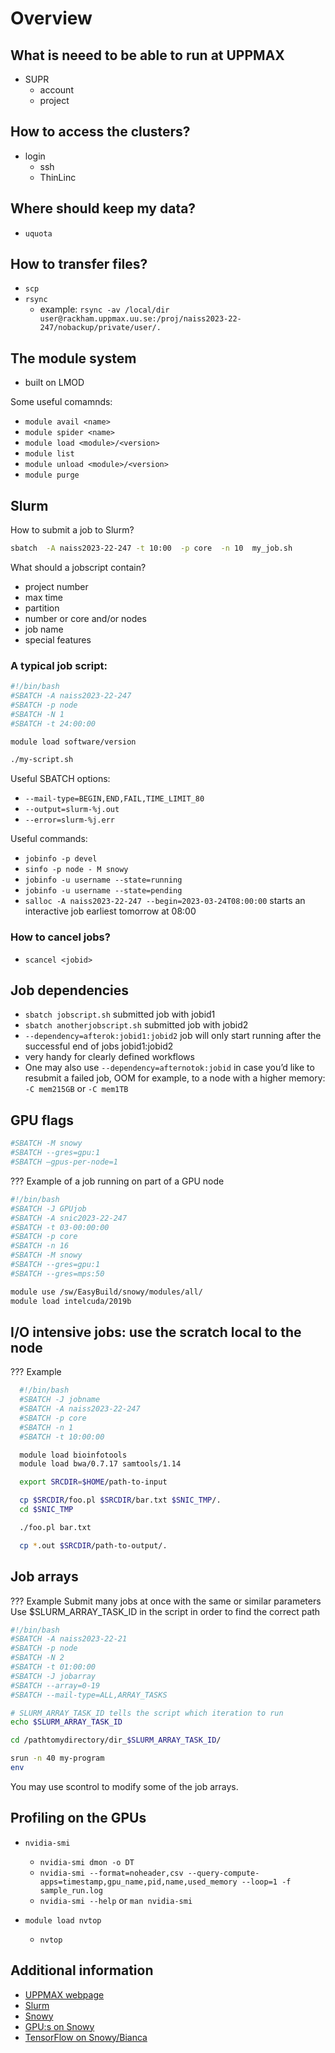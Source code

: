 # Overview

## What is neeed to be able to run at UPPMAX
- SUPR
    - account
    - project

## How to access the clusters?
- login
    - ssh
    - ThinLinc

## Where should keep my data?
- `uquota`

## How to transfer files?
- `scp`
- `rsync`
    - example: `rsync -av /local/dir user@rackham.uppmax.uu.se:/proj/naiss2023-22-247/nobackup/private/user/.`

## The module system

- built on LMOD

Some useful comamnds:

- `module avail <name>`
- `module spider <name>`
- `module load <module>/<version>`
- `module list`
- `module unload <module>/<version>`
- `module purge`

## Slurm

How to submit a job to Slurm?

```bash
sbatch  -A naiss2023-22-247 -t 10:00  -p core  -n 10  my_job.sh
```

What should a jobscript contain?
  
- project number
- max time
- partition
- number or core and/or nodes
- job name
- special features
  
### A typical job script:

```bash
#!/bin/bash
#SBATCH -A naiss2023-22-247
#SBATCH -p node
#SBATCH -N 1
#SBATCH -t 24:00:00

module load software/version

./my-script.sh
```

Useful SBATCH options:
- `--mail-type=BEGIN,END,FAIL,TIME_LIMIT_80`
- `--output=slurm-%j.out`
- `--error=slurm-%j.err `


Useful commands:

- `jobinfo -p devel`
- `sinfo -p node - M snowy`
- `jobinfo -u username --state=running`
- `jobinfo -u username --state=pending`
- `salloc -A naiss2023-22-247 --begin=2023-03-24T08:00:00` starts an interactive job earliest tomorrow at 08:00

### How to cancel jobs?
- `scancel <jobid>`

## Job dependencies
- `sbatch jobscript.sh`   submitted job with jobid1
- `sbatch anotherjobscript.sh`  submitted job with jobid2
- `--dependency=afterok:jobid1:jobid2` job will only start running after the successful end of jobs jobid1:jobid2
- very handy for clearly defined workflows
- One may also use `--dependency=afternotok:jobid` in case you’d like to resubmit a failed job, OOM for example, to a node with a higher memory: `-C mem215GB` or `-C mem1TB`


## GPU flags

```bash
#SBATCH -M snowy
#SBATCH --gres=gpu:1
#SBATCH —gpus-per-node=1
```

??? Example of a job running on part of a GPU node

```bash
#!/bin/bash
#SBATCH -J GPUjob
#SBATCH -A snic2023-22-247
#SBATCH -t 03-00:00:00
#SBATCH -p core
#SBATCH -n 16
#SBATCH -M snowy
#SBATCH --gres=gpu:1
#SBATCH --gres=mps:50

module use /sw/EasyBuild/snowy/modules/all/
module load intelcuda/2019b
```

## I/O intensive jobs: use the scratch local to the node

??? Example

```bash
  #!/bin/bash
  #SBATCH -J jobname
  #SBATCH -A naiss2023-22-247
  #SBATCH -p core
  #SBATCH -n 1
  #SBATCH -t 10:00:00

  module load bioinfotools
  module load bwa/0.7.17 samtools/1.14

  export SRCDIR=$HOME/path-to-input

  cp $SRCDIR/foo.pl $SRCDIR/bar.txt $SNIC_TMP/.
  cd $SNIC_TMP

  ./foo.pl bar.txt

  cp *.out $SRCDIR/path-to-output/.

```

## Job arrays

??? Example
  Submit many jobs at once with the same or similar parameters
  Use $SLURM_ARRAY_TASK_ID in the script in order to find the correct path
  
  ```bash
  #!/bin/bash
  #SBATCH -A naiss2023-22-21
  #SBATCH -p node
  #SBATCH -N 2
  #SBATCH -t 01:00:00
  #SBATCH -J jobarray
  #SBATCH --array=0-19
  #SBATCH --mail-type=ALL,ARRAY_TASKS

  # SLURM_ARRAY_TASK_ID tells the script which iteration to run
  echo $SLURM_ARRAY_TASK_ID

  cd /pathtomydirectory/dir_$SLURM_ARRAY_TASK_ID/

  srun -n 40 my-program
  env
  ```

You may use scontrol to modify some of the job arrays.


## Profiling on the GPUs
- `nvidia-smi`

    - `nvidia-smi dmon -o DT`
    - `nvidia-smi --format=noheader,csv --query-compute-apps=timestamp,gpu_name,pid,name,used_memory --loop=1 -f sample_run.log`
    - `nvidia-smi --help` or `man nvidia-smi`

- `module load nvtop`

    - `nvtop`


## Additional information

- [UPPMAX webpage](https://www.uppmax.uu.se/)
- [Slurm](https://www.uppmax.uu.se/support/user-guides/slurm-user-guide/)
- [Snowy](https://www.uppmax.uu.se/support/user-guides/snowy-user-guide/)
- [GPU:s on Snowy](https://www.uppmax.uu.se/support/user-guides/using-the-gpu-nodes-on-snowy/)
- [TensorFlow on Snowy/Bianca](https://www.uppmax.uu.se/support/user-guides/tensorflow-user-guide/)
